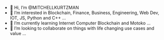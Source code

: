 - 👋 Hi, I’m @MITCHELLKURTZMAN
- 👀 I’m interested in Blockchain, Finance, Business, Engineering, Web Dev, IOT, JS, Python and C++ ...
- 🌱 I’m currently learning Internet Computer Blockchain and Motoko ...
- 💞️ I’m looking to collaborate on things with life changing use cases and  value ...

<!---
MITCHELLKURTZMAN/MITCHELLKURTZMAN is a ✨ special ✨ repository because its `README.md` (this file) appears on your GitHub profile.
You can click the Preview link to take a look at your changes.
--->
